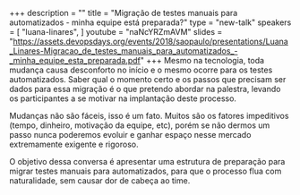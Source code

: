 +++
description = ""
title = "Migração de testes manuais para automatizados - minha equipe está preparada?"
type = "new-talk"
speakers = [
        "luana-linares",
]
youtube = "naNcYRZmAVM"
slides = "https://assets.devopsdays.org/events/2018/saopaulo/presentations/Luana_Linares-Migracao_de_testes_manuais_para_automatizados_-_minha_equipe_esta_preparada.pdf"
+++
Mesmo na tecnologia, toda mudança causa desconforto no início e o mesmo ocorre para os testes automatizados. Saber qual o momento certo e os passos que precisam ser dados para essa migração é o que pretendo abordar na palestra, levando os participantes a se motivar na implantação deste processo.

Mudanças não são fáceis, isso é um fato. Muitos são os fatores impeditivos (tempo, dinheiro, motivação da equipe, etc), porém se não dermos um passo nunca poderemos evoluir e ganhar espaço nesse mercado extremamente exigente e rigoroso.

O objetivo dessa conversa é apresentar uma estrutura de preparação para migrar testes manuais para automatizados, para que o processo flua com naturalidade, sem causar dor de cabeça ao time.